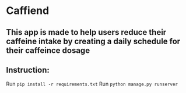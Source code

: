 # Caffiend

## This app is made to help users reduce their caffeine intake by creating a daily schedule for their caffeince dosage

## Instruction:
Run `pip install -r requirements.txt` 
Run `python manage.py runserver`
